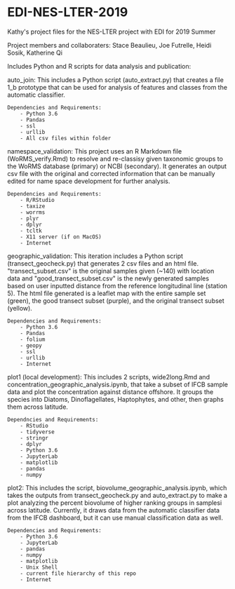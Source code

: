 # EDI-NES-LTER-2019
Kathy's project files for the NES-LTER project with EDI for 2019 Summer 

Project members and collaboraters: Stace Beaulieu, Joe Futrelle, Heidi Sosik, Katherine Qi

Includes Python and R scripts for data analysis and publication:

auto_join:
    This includes a Python script (auto_extract.py) that creates a file 1_b prototype that can be used for 
    analysis of features and classes from the automatic classifier.
    
    Dependencies and Requirements:
        - Python 3.6
        - Pandas
        - ssl
        - urllib
        - All csv files within folder 


namespace_validation:
    This project uses an R Markdown file (WoRMS_verify.Rmd) to resolve and re-classisy given taxonomic
    groups to the WoRMS database (primary) or NCBI (secondary). It generates an output csv file with the 
    original and corrected information that can be manually edited for name space development for 
    further analysis. 
    
    Dependencies and Requirements:
        - R/RStudio
        - taxize
        - worrms
        - plyr
        - dplyr
        - tcltk
        - X11 server (if on MacOS)
        - Internet


geographic_validation:
    This iteration includes a Python script (transect_geocheck.py) that
    generates 2 csv files and an html file. "transect_subset.csv" is the
    original samples given (~140) with location data and
    "good_transect_subset.csv" is the newly generated samples based on user
    inputted distance from the reference longitudinal line (station 5). The
    html file generated is a leaflet map with the entire sample set (green), the good
    transect subset (purple), and the original transect subset (yellow). 
    
    Dependencies and Requirements:
        - Python 3.6
        - Pandas
        - folium
        - geopy
        - ssl
        - urllib
        - Internet


plot1 (local development):
    This includes 2 scripts, wide2long.Rmd and
    concentration_geographic_analysis.ipynb, that take a subset of IFCB sample
    data and plot the concentration against distance offshore. It groups the
    species into Diatoms, Dinoflagellates, Haptophytes, and other, then graphs
    them across latitude. 

    Dependncies and Requirements:
        - RStudio
        - tidyverse
        - stringr
        - dplyr
        - Python 3.6
        - JupyterLab
        - matplotlib
        - pandas
        - numpy


plot2:
    This includes the script, biovolume_geographic_analysis.ipynb, which takes
    the outputs from transect_geocheck.py and auto_extract.py to make a plot
    analyzing the percent biovolume of higher ranking groups in samplesi
    across latitude.
    Currently, it draws data from the automatic classifier data from the IFCB
    dashboard, but it can use manual classification data as well. 

    Dependencies and Requirements:
        - Python 3.6
        - JupyterLab
        - pandas
        - numpy
        - matplotlib
        - Unix Shell
        - current file hierarchy of this repo
        - Internet
